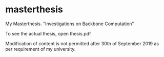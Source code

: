 # masterthesis
My Masterthesis. "Investigations on Backbone Computation"

To see the actual thesis, open thesis.pdf

Modification of content is not permitted after 30th of September 2019 as per requirement of my university.
